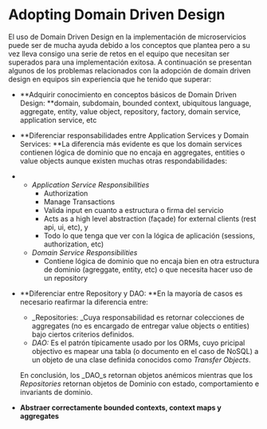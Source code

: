 #                  Adopting Domain Driven Design

El uso de Domain Driven Design en la implementación de microservicios puede ser de mucha ayuda debido a los conceptos que plantea pero a su vez lleva consigo una serie de retos en el equipo que necesitan ser superados para una implementación exitosa. A continuación se presentan algunos de los problemas relacionados con la adopción de domain driven design en equipos sin experiencia que he tenido que superar:

* **Adquirir conocimiento en conceptos básicos de Domain Driven Design: **domain, subdomain, bounded context, ubiquitous language, aggregate, entity, value object, repository, factory, domain service, application service, etc
* **Diferenciar responsabilidades entre Application Services y Domain Services: **La diferencia más evidente es que los domain services contienen lógica de dominio que no encaja en aggregates, entities o value objects aunque existen muchas otras respondabilidades:
* * _Application Service Responsibilities_
    * Authorization
    * Manage Transactions
    * Valida input en cuanto a estructura o firma del servicio
    * Acts as a high level abstraction \(façade\) for external clients \(rest api, ui, etc\), y
    * Todo lo que tenga que ver con la lógica de aplicación \(sessions, authorization, etc\)
  * _Domain Service Responsibilities_
    * Contiene lógica de dominio que no encaja bien en otra estructura de dominio \(agreggate, entity, etc\) o que necesita hacer uso de un repository
* **Diferenciar entre Repository y DAO: **En la mayoría de casos es necesario reafirmar la diferencia entre: 
  * _Repositories: _Cuya responsabilidad es retornar colecciones de aggregates \(no es encargado de entregar value objects o entities\) bajo ciertos criterios definidos.
  * _DAO:_ Es el patrón típicamente usado por los ORMs, cuyo pricipal objectivo es mapear una tabla \(o documento en el caso de NoSQL\) a un objeto de una clase definida conocidos como _Transfer Objects_. 

  En conclusión, los _DAO_s retornan objetos anémicos mientras que los _Repositories_ retornan objetos de Dominio con estado, comportamiento e invariants de dominio.
* **Abstraer correctamente bounded contexts, context maps y aggregates**



